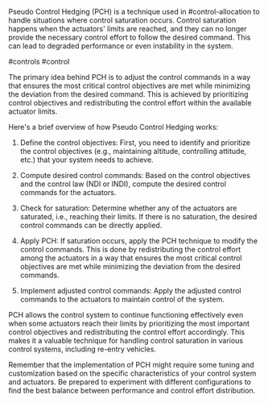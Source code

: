 Pseudo Control Hedging (PCH) is a technique used in #control-allocation to handle situations where control saturation occurs. Control saturation happens when the actuators' limits are reached, and they can no longer provide the necessary control effort to follow the desired command. This can lead to degraded performance or even instability in the system.

#controls #control

The primary idea behind PCH is to adjust the control commands in a way that ensures the most critical control objectives are met while minimizing the deviation from the desired command. This is achieved by prioritizing control objectives and redistributing the control effort within the available actuator limits.

Here's a brief overview of how Pseudo Control Hedging works:

1.  Define the control objectives: First, you need to identify and prioritize the control objectives (e.g., maintaining altitude, controlling attitude, etc.) that your system needs to achieve.
    
2.  Compute desired control commands: Based on the control objectives and the control law (NDI or INDI), compute the desired control commands for the actuators.
    
3.  Check for saturation: Determine whether any of the actuators are saturated, i.e., reaching their limits. If there is no saturation, the desired control commands can be directly applied.
    
4.  Apply PCH: If saturation occurs, apply the PCH technique to modify the control commands. This is done by redistributing the control effort among the actuators in a way that ensures the most critical control objectives are met while minimizing the deviation from the desired commands.
    
5.  Implement adjusted control commands: Apply the adjusted control commands to the actuators to maintain control of the system.
    

PCH allows the control system to continue functioning effectively even when some actuators reach their limits by prioritizing the most important control objectives and redistributing the control effort accordingly. This makes it a valuable technique for handling control saturation in various control systems, including re-entry vehicles.

Remember that the implementation of PCH might require some tuning and customization based on the specific characteristics of your control system and actuators. Be prepared to experiment with different configurations to find the best balance between performance and control effort distribution.